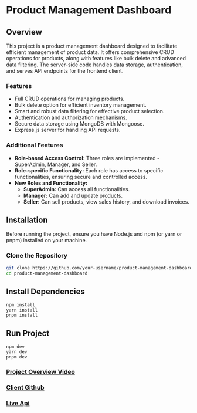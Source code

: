 # Product Management Dashboard

## Overview

This project is a product management dashboard designed to facilitate efficient management of product data. It offers comprehensive CRUD operations for products, along with features like bulk delete and advanced data filtering. The server-side code handles data storage, authentication, and serves API endpoints for the frontend client.

### Features

- Full CRUD operations for managing products.
- Bulk delete option for efficient inventory management.
- Smart and robust data filtering for effective product selection.
- Authentication and authorization mechanisms.
- Secure data storage using MongoDB with Mongoose.
- Express.js server for handling API requests.

### Additional Features

- **Role-based Access Control:** Three roles are implemented - SuperAdmin, Manager, and Seller.
- **Role-specific Functionality:** Each role has access to specific functionalities, ensuring secure and controlled access.
- **New Roles and Functionality:**
  - **SuperAdmin:** Can access all functionalities.
  - **Manager:** Can add and update products.
  - **Seller:** Can sell products, view sales history, and download invoices.

## Installation

Before running the project, ensure you have Node.js and npm (or yarn or pnpm) installed on your machine.

### Clone the Repository

```bash
git clone https://github.com/your-username/product-management-dashboard.git
cd product-management-dashboard
```

## Install Dependencies

```
npm install
yarn install
pnpm install
```

## Run Project

```
npm dev
yarn dev
pnpm dev
```

### [Project Overview Video](https://drive.google.com/file/d/1nUbvemq86N7Wdczt7YCQtpot0zAqv7St/view?usp=sharing)

### [Client Github](https://github.com/Porgramming-Hero-web-course/l2-b2-assignment-6-fronten-Masumraihan)

### [Live Api](https://server-tau-fawn.vercel.app/)

